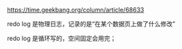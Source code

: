https://time.geekbang.org/column/article/68633


redo log 是物理日志，记录的是“在某个数据页上做了什么修改”

redo log 是循环写的，空间固定会用完；
